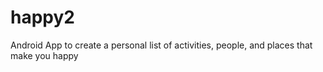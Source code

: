 # happy2

Android App to create a personal list of activities, people, and places that make you happy
